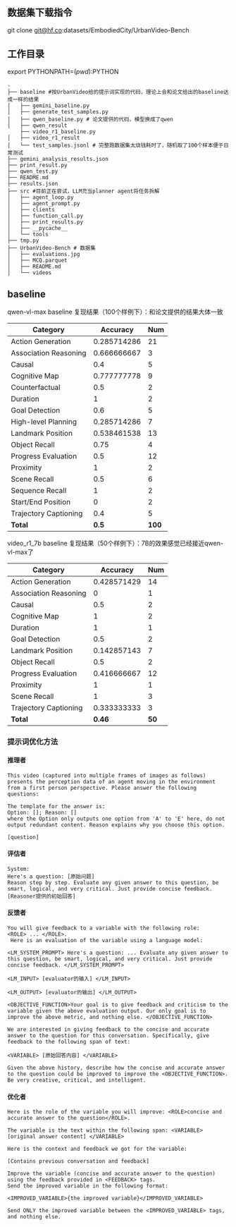 ## 数据集下载指令
git clone git@hf.co:datasets/EmbodiedCity/UrbanVideo-Bench


## 工作目录
export PYTHONPATH=$(pwd):$PYTHON
```shell
.
├── baseline #按UrbanVideo给的提示词实现的代码，理论上会和论文给出的baseline达成一样的结果
│   ├── gemini_baseline.py
│   ├── generate_test_samples.py
│   ├── qwen_baseline.py # 论文提供的代码，模型换成了qwen
│   ├── qwen_result
    ├── video_r1_baseline.py 
│   ├── video_r1_result
│   └── test_samples.jsonl # 完整跑数据集太烧钱耗时了，随机取了100个样本便于日常测试
├── gemini_analysis_results.json
├── print_result.py
├── qwen_test.py
├── README.md
├── results.json
├── src #目前正在尝试，LLM充当planner agent将任务拆解
│   ├── agent_loop.py
│   ├── agent_prompt.py
│   ├── clients
│   ├── function_call.py
│   ├── print_results.py
│   ├── __pycache__
│   └── tools
├── tmp.py
├── UrbanVideo-Bench # 数据集
│   ├── evaluations.jpg
│   ├── MCQ.parquet
│   ├── README.md
│   └── videos
```

## baseline
qwen-vl-max baseline 复现结果（100个样例下）：和论文提供的结果大体一致

| Category | Accuracy | Num |
|----------|----------|-----|
| Action Generation | 0.285714286 | 21 |
| Association Reasoning | 0.666666667 | 3 |
| Causal | 0.4 | 5 |
| Cognitive Map | 0.777777778 | 9 |
| Counterfactual | 0.5 | 2 |
| Duration | 1 | 2 |
| Goal Detection | 0.6 | 5 |
| High-level Planning | 0.285714286 | 7 |
| Landmark Position | 0.538461538 | 13 |
| Object Recall | 0.75 | 4 |
| Progress Evaluation | 0.5 | 12 |
| Proximity | 1 | 2 |
| Scene Recall | 0.5 | 6 |
| Sequence Recall | 1 | 2 |
| Start/End Position | 0 | 2 |
| Trajectory Captioning | 0.4 | 5 |
| **Total** | **0.5** | **100** |

video_r1_7b baseline 复现结果（50个样例下）：7B的效果感觉已经接近qwen-vl-max了

| Category             | Accuracy      | Num |
|----------------------|--------------|-----|
| Action Generation    | 0.428571429  | 14  |
| Association Reasoning| 0            | 1   |
| Causal               | 0.5          | 2   |
| Cognitive Map        | 1            | 2   |
| Duration             | 1            | 1   |
| Goal Detection       | 0.5          | 2   |
| Landmark Position    | 0.142857143  | 7   |
| Object Recall        | 0.5          | 2   |
| Progress Evaluation  | 0.416666667  | 12  |
| Proximity            | 1            | 1   |
| Scene Recall         | 1            | 3   |
| Trajectory Captioning| 0.333333333  | 3   |
| **Total**            | **0.46**     | **50** |


### 提示词优化方法
#### 推理者
```
This video (captured into multiple frames of images as follows) presents the perception data of an agent moving in the environment from a first person perspective. Please answer the following questions:

The template for the answer is:
Option: []; Reason: []
where the Option only outputs one option from 'A' to 'E' here, do not output redundant content. Reason explains why you choose this option.

[question]
```

#### 评估者
```
System:
Here's a question: [原始问题]
Reason step by step. Evaluate any given answer to this question, be smart, logical, and very critical. Just provide concise feedback.
[Reasoner提供的初始回答]
```
#### 反馈者
```
You will give feedback to a variable with the following role: 
<ROLE> ... </ROLE>.
 Here is an evaluation of the variable using a language model:
 
<LM_SYSTEM_PROMPT> Here's a question: ... Evaluate any given answer to this question, be smart, logical, and very critical. Just provide concise feedback. </LM_SYSTEM_PROMPT>
 
<LM_INPUT> [evaluator的输入] </LM_INPUT>
 
<LM_OUTPUT> [evaluator的输出] </LM_OUTPUT>
 
<OBJECTIVE_FUNCTION>Your goal is to give feedback and criticism to the variable given the above evaluation output. Our only goal is to improve the above metric, and nothing else. </OBJECTIVE_FUNCTION>
 
We are interested in giving feedback to the concise and accurate answer to the question for this conversation. Specifically, give feedback to the following span of text:
 
<VARIABLE> [原始回答内容] </VARIABLE>
 
Given the above history, describe how the concise and accurate answer to the question could be improved to improve the <OBJECTIVE_FUNCTION>. Be very creative, critical, and intelligent.

```

#### 优化者
```
Here is the role of the variable you will improve: <ROLE>concise and accurate answer to the question</ROLE>.

The variable is the text within the following span: <VARIABLE> [original answer content] </VARIABLE>

Here is the context and feedback we got for the variable:

[Contains previous conversation and feedback]

Improve the variable (concise and accurate answer to the question) using the feedback provided in <FEEDBACK> tags.
Send the improved variable in the following format:

<IMPROVED_VARIABLE>{the improved variable}</IMPROVED_VARIABLE>

Send ONLY the improved variable between the <IMPROVED_VARIABLE> tags, and nothing else.
```